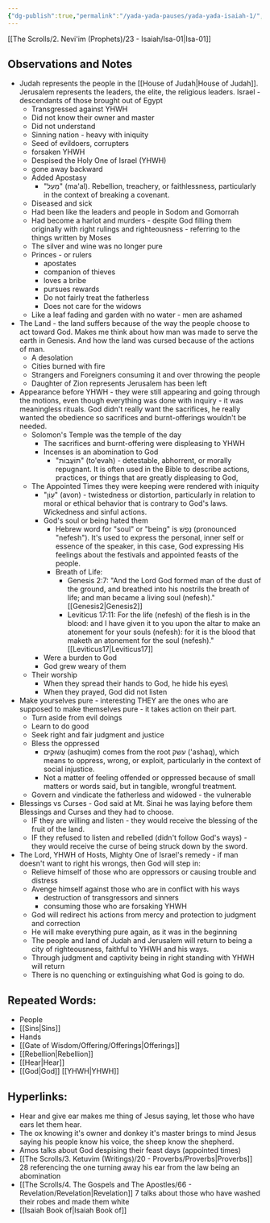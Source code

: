 ```yaml
---
{"dg-publish":true,"permalink":"/yada-yada-pauses/yada-yada-isaiah-1/","tags":["#Isaiah","#YadaYadaPauses"]}
---
```


[[The Scrolls/2. Nevi'im (Prophets)/23 - Isaiah/Isa-01\|Isa-01]]
## Observations and Notes

- Judah represents the people in the [[House of Judah\|House of Judah]]. Jerusalem represents the leaders, the elite, the religious leaders. Israel - descendants of those brought out of Egypt
    - Transgressed against YHWH
    - Did not know their owner and master
    - Did not understand
    - Sinning nation - heavy with iniquity
    - Seed of evildoers, corrupters
    - forsaken YHWH
    - Despised the Holy One of Israel (YHWH)
    - gone away backward
    - Added Apostasy
        - "מַעַל" (ma'al). Rebellion, treachery, or faithlessness, particularly in the context of breaking a covenant.
    - Diseased and sick
    - Had been like the leaders and people in Sodom and Gomorrah
    - Had become a harlot and murders - despite God filling them originally with right rulings and righteousness - referring to the things written by Moses
    - The silver and wine was no longer pure
    - Princes - or rulers
        - apostates
        - companion of thieves
        - loves a bribe
        - pursues rewards
        - Do not fairly treat the fatherless
        - Does not care for the widows
    - Like a leaf fading and garden with no water - men are ashamed
- The Land - the land suffers because of the way the people choose to act toward God. Makes me think about how man was made to serve the earth in Genesis. And how the land was cursed because of the actions of man.
    - A desolation
    - Cities burned with fire
    - Strangers and Foreigners consuming it and over throwing the people
    - Daughter of Zion represents Jerusalem has been left
- Appearance before YHWH - they were still appearing and going through the motions, even though everything was done with inquiry - it was meaningless rituals. God didn't really want the sacrifices, he really wanted the obedience so sacrifices and burnt-offerings wouldn't be needed.
    - Solomon's Temple was the temple of the day
        - The sacrifices and burnt-offering were displeasing to YHWH
        - Incenses is an abomination to God
            - "תּוֹעֲבוֹת" (to'evah) - detestable, abhorrent, or morally repugnant. It is often used in the Bible to describe actions, practices, or things that are greatly displeasing to God,
    - The Appointed Times they were keeping were rendered with iniquity
        - "עָוֹן" (avon) - twistedness or distortion, particularly in relation to moral or ethical behavior that is contrary to God's laws.  Wickedness and sinful actions.
        - God's soul or being hated them
            - Hebrew word for "soul" or "being" is נֶפֶשׁ (pronounced "nefesh"). It's used to express the personal, inner self or essence of the speaker, in this case, God expressing His feelings about the festivals and appointed feasts of the people.
            - Breath of Life:
                - Genesis 2:7: "And the Lord God formed man of the dust of the ground, and breathed into his nostrils the breath of life; and man became a living soul (nefesh)." [[Genesis2\|Genesis2]] 
                - Leviticus 17:11: For the life (nefesh) of the flesh is in the blood: and I have given it to you upon the altar to make an atonement for your souls (nefesh): for it is the blood that maketh an atonement for the soul (nefesh)." [[Leviticus17\|Leviticus17]]
        - Were a burden to God
        - God grew weary of them
    - Their worship
        - When they spread their hands to God, he hide his eyes\
        - When they prayed, God did not listen
- Make yourselves pure - interesting THEY are the ones who are supposed to make themselves pure - it takes action on their part.
    - Turn aside from evil doings
    - Learn to do good
    - Seek right and fair judgment and justice
    - Bless the oppressed
        - עֲשׁוּקִים (ashuqim) comes from the root עשק ('ashaq), which means to oppress, wrong, or exploit, particularly in the context of social injustice.
        - Not a matter of feeling offended or oppressed because of small matters or words said, but in tangible, wrongful treatment.
    - Govern and vindicate the fatherless and widowed - the vulnerable
- Blessings vs Curses - God said at Mt. Sinai he was laying before them Blessings and Curses and they had to choose.
    - IF they are willing and listen - they would receive the blessing of the fruit of the land.
    - IF they refused to listen and rebelled (didn't follow God's ways) - they would receive the curse of being struck down by the sword.
- The Lord, YHWH of Hosts, Mighty One of Israel's remedy - if man doesn't want to right his wrongs, then God will step in:
    - Relieve himself of those who are oppressors or causing trouble and distress
    - Avenge himself against those who are in conflict with his ways
        - destruction of transgressors and sinners
        - consuming those who are forsaking YHWH
    - God will redirect his actions from mercy and protection to judgment and correction
    - He will make everything pure again, as it was in the beginning
    - The people and land of Judah and Jerusalem will return to being a city of righteousness, faithful to YHWH and his ways.
    - Through judgment and captivity being in right standing with YHWH will return
    - There is no quenching or extinguishing what God is going to do.

## Repeated Words:

- People
- [[Sins\|Sins]]
- Hands
- [[Gate of Wisdom/Offering/Offerings\|Offerings]]
- [[Rebellion\|Rebellion]]
- [[Hear\|Hear]]
- [[God\|God]] [[YHWH\|YHWH]] 

## Hyperlinks:

- Hear and give ear makes me thing of Jesus saying, let those who have ears let them hear.
- The ox knowing it's owner and donkey it's master brings to mind Jesus saying his people know his voice, the sheep know the shepherd.
- Amos talks about God despising their feast days (appointed times)
- [[The Scrolls/3. Ketuvim (Writings)/20 - Proverbs/Proverbs\|Proverbs]] 28 referencing the one turning away his ear from the law being an abomination
- [[The Scrolls/4. The Gospels and The Apostles/66 - Revelation/Revelation\|Revelation]] 7 talks about those who have washed their robes and made them white
- [[Isaiah Book of\|Isaiah Book of]]